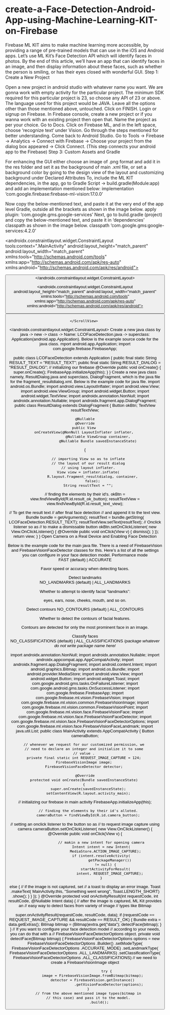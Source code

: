 # create-a-Face-Detection-Android-App-using-Machine-Learning-KIT-on-Firebase
Firebase ML KIT aims to make machine learning more accessible, by providing a range of pre-trained models that can use in the iOS and Android apps. Let’s use ML Kit’s Face Detection API which will identify faces in photos. By the end of this article, we’ll have an app that can identify faces in an image, and then display information about these faces, such as whether the person is smiling, or has their eyes closed with wonderful GUI.
Step 1: Create a New Project

Open a new project in android studio with whatever name you want.
We are gonna work with empty activity for the particular project.
The minimum SDK required for this particular project is 23, so choose any API of 23 or above.
The language used for this project would be JAVA.
Leave all the options other than those mentioned above, untouched.
Click on FINISH.
Login or signup on Firebase.
In Firebase console, create a new project or if you wanna work with an existing project then open that.
Name the project as per your choice.
Go to Docs.
Click on Firebase ML, and in the left space, choose ‘recognize text‘ under Vision.
Go through the steps mentioned for better understanding.
Come back to Android Studio.
Go to Tools -> Firebase -> Analytics -> Connect with Firebase -> Choose your project from the dialog box appeared -> Click Connect. (This step connects your android app to the Firebase)
Step 3: Custom Assets and Gradle

For enhancing the GUI either choose an image of .png format and add it in the res folder and set it as the background of main .xml file, or  set a background color by going to the design view of the layout and customizing background under Declared Attributes
To, include the ML KIT dependencies, in the app, go to Gradle Script -> build.gradle(Module:app) and add an implementation mentioned below:
implementation ‘com.google.firebase:firebase-ml-vision:17.0.0’

Now copy the below-mentioned text, and paste it at the very end of the app level Gradle, outside all the brackets as shown in the image below.
apply plugin: ‘com.google.gms.google-services’
Next, go to bulid.gradle (project) and copy the below-mentioned text, and paste it in ‘dependencies’ classpath as shown in the image below.
classpath ‘com.google.gms:google-services:4.2.0’
<?xml version="1.0" encoding="UTF-8"?> 
<androidx.constraintlayout.widget.ConstraintLayout
    tools:context=".MainActivity"
    android:layout_height="match_parent"
    android:layout_width="match_parent"
xmlns:tools="http://schemas.android.com/tools"
    xmlns:app="http://schemas.android.com/apk/res-auto"
    xmlns:android="http://schemas.android.com/apk/res/android"> 
  
 <Button
        android:background="#000000"
        android:layout_height="wrap_content"
        android:layout_width="wrap_content"
        app:layout_constraintStart_toStartOf="parent"
        app:layout_constraintEnd_toEndOf="parent"
        app:layout_constraintBottom_toBottomOf="parent"
 android:text=CAMERA
        android:layout_marginBottom="100dp"
        android:padding="16dp"
        android:id="@+id/camera_button"/> 
</androidx.constraintlayout.widget.ConstraintLayout>
<?xml version="1.0" encoding="UTF-8"?> 
<androidx.constraintlayout.widget.ConstraintLayout 
    android:layout_height="match_parent" 
    android:layout_width="match_parent" 
    xmlns:tools="http://schemas.android.com/tools"
xmlns:app="http://schemas.android.com/apk/res-auto" 
    xmlns:android="http://schemas.android.com/apk/res/android"> 
  
<ScrollView
        android:layout_width="wrap_content"
        android:layout_height="wrap_content"
        app:layout_constraintBottom_toBottomOf="parent"
app:layout_constraintStart_toStartOf="parent"
        app:layout_constraintTop_toTopOf="parent">
 <RelativeLayout
            android:id="@+id/relativeLayout"
            android:layout_width="match_parent"
            android:layout_height="wrap_content"
            android:layout_marginStart="20dp"
            android:layout_marginEnd="20dp"
 app:layout_constraintEnd_toEndOf="parent"
            app:layout_constraintStart_toStartOf="parent"
            app:layout_constraintTop_toTopOf="parent"> 
 <!--text view to diplay the result text 
                          after reading an image-->
<TextView
                android:id="@+id/result_text_view"
                android:layout_width="match_parent"
                android:layout_height="wrap_content"
                android:gravity="center"
                android:text="LCOFaceDetection"
                android:textColor="#000000"
android:textSize="18sp"
                app:layout_constraintEnd_toEndOf="parent"
                app:layout_constraintStart_toStartOf="parent"
                app:layout_constraintTop_toTopOf="parent"/> 
             <!--a button with text 'ok' written on it-->
<Button
                android:id="@+id/result_ok_button"
                android:layout_width="wrap_content"
                android:layout_height="wrap_content"
                android:layout_below="@id/result_text_view"
                android:layout_centerInParent="true"
                android:layout_marginTop="20dp"
android:layout_marginBottom="5dp"
                android:background="#75DA8B"
                android:padding="16dp"
                android:text="ok"
                app:layout_constraintEnd_toEndOf="parent"
                app:layout_constraintStart_toStartOf="parent"
                app:layout_constraintTop_toBottomOf="@+id/result_text_view"/>
</RelativeLayout> 
  
    </ScrollView> 
  
</androidx.constraintlayout.widget.ConstraintLayout>
Create a new java class by java -> new -> class -> Name: LCOFaceDetection.java -> superclass: Application(android.app.Application). Below is the example source code for the java class.
mport android.app.Application; 
import com.google.firebase.FirebaseApp; 
  
public class LCOFaceDetection extends Application { 
    public final static String RESULT_TEXT = "RESULT_TEXT"; 
    public final static String RESULT_DIALOG = "RESULT_DIALOG";
    // initializing our firebase 
    @Override
    public void onCreate() 
    { 
        super.onCreate(); 
        FirebaseApp.initializeApp(this); 
    } 
}
    Create a new java class namely, ResultDialog.java and superclass, DialogFragment, which is the java file for the fragment_resultdialog.xml. Below is the example code for java file.
import android.os.Bundle; 
import android.view.LayoutInflater; 
import android.view.View; 
import android.view.ViewGroup; 
import android.widget.Button; 
import android.widget.TextView; 
import androidx.annotation.NonNull; 
import androidx.annotation.Nullable; 
import androidx.fragment.app.DialogFragment;
public class ResultDialog extends DialogFragment { 
    Button okBtn; 
    TextView resultTextView; 
  
    @Nullable
    @Override
    public View 
    onCreateView(@NonNull LayoutInflater inflater, 
                 @Nullable ViewGroup container, 
                 @Nullable Bundle savedInstanceState) 
 { 
  
        // importing View so as to inflate 
        // the layout of our result dialog 
        // using layout inflater. 
        View view = inflater.inflate( 
            R.layout.fragment_resultdialog, container, 
            false); 
        String resultText = ""; 
  // finding the elements by their id's. 
        okBtn = view.findViewById(R.id.result_ok_button); 
        resultTextView 
            = view.findViewById(R.id.result_text_view); 
  
 // To get the result text 
        // after final face detection 
        // and append it to the text view. 
        Bundle bundle = getArguments(); 
        resultText = bundle.getString( 
            LCOFaceDetection.RESULT_TEXT); 
        resultTextView.setText(resultText); 
   // Onclick listener so as 
        // to make a dismissable button 
        okBtn.setOnClickListener( 
            new View.OnClickListener() { 
                @Override
                public void onClick(View v) 
                { 
                    dismiss(); 
                } 
            }); 
        return view; 
    } 
}
Open Camera on a Real Device and Enabling Face Detection

Below is the example code for the main java file.
There is a need of FirebaseVision and FirebaseVisionFaceDetector classes for this.
Here’s a list of all the settings you can configure in your face detection model.
Performance mode	
FAST (default) | ACCURATE

Favor speed or accuracy when detecting faces.



Detect landmarks	
NO_LANDMARKS (default) | ALL_LANDMARKS

Whether to attempt to identify facial “landmarks”: 

eyes, ears, nose, cheeks, mouth, and so on.

Detect contours	
NO_CONTOURS (default) | ALL_CONTOURS

Whether to detect the contours of facial features. 

Contours are detected for only the most prominent face in an image.

Classify faces	
NO_CLASSIFICATIONS (default) | ALL_CLASSIFICATIONS
/*package whatever do not write package name here*/
  
import androidx.annotation.NonNull; 
import androidx.annotation.Nullable; 
import androidx.appcompat.app.AppCompatActivity; 
import androidx.fragment.app.DialogFragment; 
import android.content.Intent; 
import android.graphics.Bitmap; 
import android.os.Bundle; 
import android.provider.MediaStore; 
import android.view.View; 
import android.widget.Button; 
import android.widget.Toast; 
import com.google.android.gms.tasks.OnFailureListener; 
import com.google.android.gms.tasks.OnSuccessListener; 
import com.google.firebase.FirebaseApp; 
import com.google.firebase.ml.vision.FirebaseVision; 
import com.google.firebase.ml.vision.common.FirebaseVisionImage; 
import com.google.firebase.ml.vision.common.FirebaseVisionPoint; 
import com.google.firebase.ml.vision.face.FirebaseVisionFace; 
import com.google.firebase.ml.vision.face.FirebaseVisionFaceDetector; 
import com.google.firebase.ml.vision.face.FirebaseVisionFaceDetectorOptions; 
import com.google.firebase.ml.vision.face.FirebaseVisionFaceLandmark; 
import java.util.List; 
  public class MainActivity extends AppCompatActivity { 
    Button cameraButton; 
  
    // whenever we request for our customized permission, we 
    // need to declare an integer and initialize it to some 
    // value . 
    private final static int REQUEST_IMAGE_CAPTURE = 124; 
    FirebaseVisionImage image; 
    FirebaseVisionFaceDetector detector; 
  
    @Override
    protected void onCreate(Bundle savedInstanceState) 
    { 
        super.onCreate(savedInstanceState); 
        setContentView(R.layout.activity_main); 
  
 // initializing our firebase in main activity 
        FirebaseApp.initializeApp(this); 
  
        // finding the elements by their id's alloted. 
        cameraButton = findViewById(R.id.camera_button); 
// setting an onclick listener to the button so as 
        // to request image capture using camera 
        cameraButton.setOnClickListener( 
            new View.OnClickListener() { 
                @Override
                public void onClick(View v) 
{ 
  
                    // makin a new intent for opening camera 
                    Intent intent = new Intent( 
                        MediaStore.ACTION_IMAGE_CAPTURE); 
                    if (intent.resolveActivity( 
                            getPackageManager()) 
                        != null) { 
                        startActivityForResult( 
                            intent, REQUEST_IMAGE_CAPTURE); 
                    } 
else { 
                        // if the image is not captured, set 
                        // a toast to display an error image. 
                        Toast 
                            .makeText( 
                                MainActivity.this, 
                                "Something went wrong", 
                                Toast.LENGTH_SHORT) 
                            .show(); 
                    } 
                } 
            }); 
    } 
@Override
    protected void onActivityResult(int requestCode, 
                                    int resultCode, 
                                    @Nullable Intent data) 
{ 
        // after the image is captured, ML Kit provides an 
        // easy way to detect faces from variety of image 
        // types like Bitmap 
  
super.onActivityResult(requestCode, resultCode, 
                               data); 
        if (requestCode == REQUEST_IMAGE_CAPTURE 
            && resultCode == RESULT_OK) { 
            Bundle extra = data.getExtras(); 
            Bitmap bitmap = (Bitmap)extra.get("data"); 
            detectFace(bitmap); 
        } 
    } 
// If you want to configure your face detection model 
    // according to your needs, you can do that with a 
    // FirebaseVisionFaceDetectorOptions object. 
    private void detectFace(Bitmap bitmap) 
    { 
        FirebaseVisionFaceDetectorOptions options 
            = new FirebaseVisionFaceDetectorOptions 
                  .Builder() 
                  .setModeType( 
                      FirebaseVisionFaceDetectorOptions 
                          .ACCURATE_MODE) 
                          .setLandmarkType( 
                      FirebaseVisionFaceDetectorOptions 
                          .ALL_LANDMARKS) 
                  .setClassificationType( 
                      FirebaseVisionFaceDetectorOptions 
                          .ALL_CLASSIFICATIONS) 
                          // we need to create a FirebaseVisionImage object 
                          
                         try { 
            image = FirebaseVisionImage.fromBitmap(bitmap); 
            detector = FirebaseVision.getInstance() 
                           .getVisionFaceDetector(options); 
        } 
        // from the above mentioned image types(bitmap in 
        // this case) and pass it to the model. 
                  .build(); 
  
